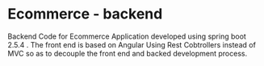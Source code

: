# Ecommerce - backend
Backend Code for Ecommerce Application developed using spring boot 2.5.4 . The front end is based on Angular
Using Rest Cobtrollers instead of MVC so as to decouple the front end and backed development process.
